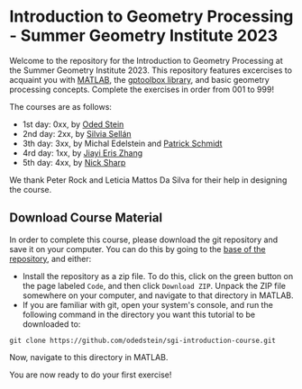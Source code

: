 # Introduction to Geometry Processing - Summer Geometry Institute 2023

Welcome to the repository for the Introduction to Geometry Processing at the Summer Geometry Institute 2023.
This repository features excercises to acquaint you with [MATLAB](https://www.mathworks.com/campaigns/products/trials.html?prodcode=ML), the [gptoolbox library](https://github.com/odedstein/sgi-introduction-course/blob/main/002_gptoolbox/002_gptoolbox.md), and basic geometry processing concepts.
Complete the exercises in order from 001 to 999!

The courses are as follows:
* 1st day: 0xx, by [Oded Stein](https://odedstein.com/)
* 2nd day: 2xx, by [Silvia Sellán](http://dgp.toronto.edu/~sgsellan/)
* 3th day: 3xx, by Michal Edelstein and [Patrick Schmidt](https://patr-schm.github.io/)
* 4rd day: 1xx, by [Jiayi Eris Zhang](https://eriszhang.github.io)
* 5th day: 4xx, by [Nick Sharp](https://nmwsharp.com)

We thank Peter Rock and Leticia Mattos Da Silva for their help in designing the course.


## Download Course Material 

In order to complete this course, please download the git repository and save
it on your computer.
You can do this by going to the
[base of the repository](https://github.com/odedstein/sgi-introduction-course),
and either:

* Install the repository as a zip file.
To do this, click on the green button on the page labeled `Code`, and then
click `Download ZIP`.
Unpack the ZIP file somewhere on your computer, and navigate to that directory
in MATLAB.
* If you are familiar with git, open your system's console, and run the
following command in the directory you want this tutorial to be downloaded to:
```
git clone https://github.com/odedstein/sgi-introduction-course.git
```
Now, navigate to this directory in MATLAB.

You are now ready to do your first exercise!


